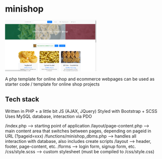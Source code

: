 # minishop
<img src="https://raw.githubusercontent.com/bkuermayr/minishop/master/screenshots/shop.PNG" alt="online shop screenshot" width="300"/>

A php template for online shop and ecommerce webpages
can be used as starter code / template for online shop projects

## Tech stack
Written in PHP + a little bit JS (AJAX, JQuery)
Styled with Bootstrap + SCSS
Uses MySQL database, interaction via PDO

/index.php --> starting point of application
/layout/page-content.php --> main content area that switches between pages, depending on pageid in URL (?pageid=xxx)
/functions/minishop_dbms.php --> handles all interaction with database, also includes create scripts
/layout --> header, footer, page-content, etc.
/forms --> login form, signup form, etc.
/css/style.scss --> custom stylesheet (must be compiled to /css/style.css)
